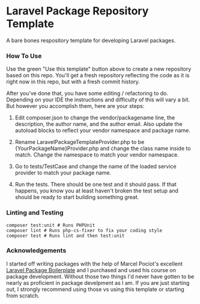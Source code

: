 # Laravel Package Repository Template
A bare bones respository template for developing Laravel packages.
### How To Use
Use the green "Use this template" button above to create a new repository based on this repo. You'll get a fresh repository reflecting the code as it is right now in this repo, but with a fresh commit history.

After you've done that, you have some editing / refactoring to do. Depending on your IDE the instructions and difficulty of this will vary a bit. But however you accomplish them, here are your steps:

1. Edit composer.json to change the vendor/packagename line, the description, the author name, and the author email. Also update the autoload blocks to reflect your vendor namespace and package name.

2. Rename LaravelPackageTemplateProvider.php to be {YourPackageName}Provider.php and change the class name inside to match. Change the namespace to match your vendor namespace.

3. Go to tests/TestCase and change the name of the loaded service provider to match your package name.

4. Run the tests. There should be one test and it should pass. If that happens, you know you at least haven't broken the test setup and should be ready to start building something great.

### Linting and Testing

```shell script
composer test:unit # Runs PHPUnit
composer lint # Runs php-cs-fixer to fix your coding style
composer test # Runs lint and then test:unit 
```

### Acknowledgements

I started off writing packages with the help of Marcel Pociot's excellent [Laravel Package Boilerplate](https://laravelpackageboilerplate.com/#/) and I purchased and used his course on package development. Without those two things I'd never have gotten to be nearly as proficient in package develpment as I am. If you are just starting out, I strongly recommend using those vs using this template or starting from scratch.
